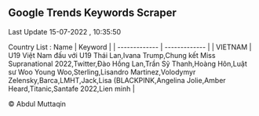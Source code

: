 

## Google Trends Keywords Scraper 
 
Last Update 15-07-2022 , 10:35:50

Country List :
 Name  | Keyword |
| ------------- | ------------- |
| VIETNAM | U19 Việt Nam đấu với U19 Thái Lan,Ivana Trump,Chung kết Miss Supranational 2022,Twitter,Đào Hồng Lan,Trần Sỹ Thanh,Hoàng Hôn,Luật sư Woo Young Woo,Sterling,Lisandro Martinez,Volodymyr Zelensky,Barca,LMHT,Jack,Lisa (BLACKPINK,Angelina Jolie,Amber Heard,Titanic,Santafe 2022,Lien minh |



© Abdul Muttaqin 
